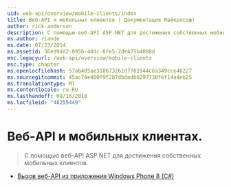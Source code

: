```yaml
---
uid: web-api/overview/mobile-clients/index
title: Веб-API и мобильных клиентов | Документация Майкрософт
author: rick-anderson
description: С помощью веб-API ASP.NET для достижения собственных мобильных клиентов.
ms.author: riande
ms.date: 07/23/2014
ms.assetid: 36ed9dd2-095b-48dc-8fe5-2de475b4098d
msc.legacyurl: /web-api/overview/mobile-clients
msc.type: chapter
ms.openlocfilehash: 57ab4d5ae318673261d7701944c6a349cce46227
ms.sourcegitcommit: 45ac74e400f9f2b7dbded66297730f6f14a4eb25
ms.translationtype: MT
ms.contentlocale: ru-RU
ms.lasthandoff: 08/16/2018
ms.locfileid: "48255449"
---
```

<a name="web-api-and-mobile-clients"></a>Веб-API и мобильных клиентах.
====================
> С помощью веб-API ASP.NET для достижения собственных мобильных клиентов.


- [Вызов веб-API из приложения Windows Phone 8 (C#)](calling-web-api-from-a-windows-phone-8-application.md)
